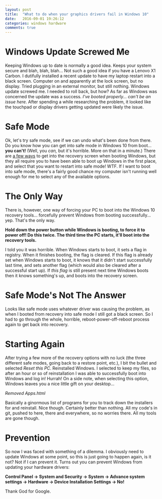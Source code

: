 ```yaml
---
layout: post
title:  "What to do when your graphics drivers fail in Windows 10"
date:   2016-09-01 19:26:12
categories: windows hardware
comments: true
---
```


# Windows Update Screwed Me
Keeping Windows up to date is normally a good idea. Keeps your system secure and blah, blah, blah...
Not such a good idea if you have a Lenovo X1 Carbon. I dutifully installed a recent update to have my laptop restart into a black screen. Computer on and apparently at the lock screen, but no display. Tried plugging in an external monitor, but still nothing. Windows update screwed me. I needed to roll back, but how? As far as Windows was concerned the update was a success. *I've booted properly... can't be an issue here.* After spending a while researching the problem, it looked like the touchpad or display drivers getting updated were likely the issue.

# Safe Mode
[safe-mode]: http://www.digitalcitizen.life/4-ways-boot-safe-mode-windows-10
Ok, let's try safe mode, see if we can undo what's been done from there. Do you know how you can get into safe mode in Windows 10 from boot... **you can't!** (Well, you *can,* but it's horrible. More on that in a minute.) There are [a few ways][safe-mode] to get into the recovery screen when booting Windows, but they all require you to have been able to boot up Windows in the first place, and select that you want to restart into safe mode! WTF. If I want to boot into safe mode, there's a fairly good chance my computer isn't running well enough for me to select any of the available options.

# The Only Way
There is, however, one way of forcing your PC to boot into the Windows 10 recovery tools... forcefully prevent Windows from booting successfully... yep. That's the only way.

**Hold down the power button while Windows is booting, to force it to power off! Do this twice. The third time the PC starts, it'll boot into the recovery tools.**

I told you it was horrible. When Windows starts to boot, it sets a flag in registry. When it finishes booting, the flag is cleared. If this flag is already set when Windows starts to boot, it knows that it didn't start successfully last time, and sets another flag (which would also be cleared after a successful start up). If *this flag* is still present next time Windows boots then it knows something's up, and boots into the recovery screen.

# Safe Mode's Not The Answer
Looks like safe mode uses whatever driver was causing the problem, as when I booted from recovery into safe mode I still got a black screen. So I had to go through the whole, horrible, reboot-power-off-reboot process again to get back into recovery.

# Starting Again
After trying a few more of the recovery options with no luck (the three different safe modes, going back to a restore point, etc.), I bit the bullet and selected *Reset this PC*. Reinstalled Windows. I selected to keep my files, so after an hour or so of reinstallation I was able to successfully boot into Windows and log in! Hurrah!
On a side note, when selecting this option, Windows leaves you a nice little gift on your desktop...

*Removed Apps.html*

Basically a ginormous list of programs for you to track down the installers for and reinstall. Nice though. Certainly better than nothing. All my code's in git, pushed to here, there and everywhere, so no worries there. All my tools are gone though.

# Prevention
So now I was faced with something of a dilemma. I obviously need to update Windows at some point, so this is just going to happen again, is it not? Not if I can prevent it. Turns out you can prevent Windows from updating your hardware drivers:

**Control Panel -> System and Security -> System -> Advance system settings -> Hardware -> Device Installation Settings -> No!**

Thank God for Google.

